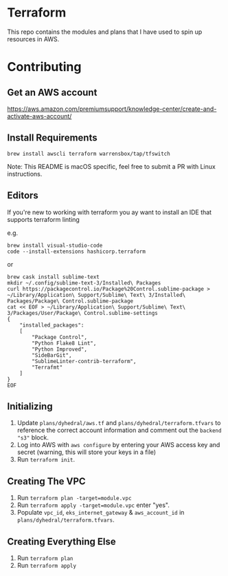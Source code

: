 # Terraform

This repo contains the modules and plans that I have used to spin up resources in AWS.

# Contributing

## Get an AWS account

https://aws.amazon.com/premiumsupport/knowledge-center/create-and-activate-aws-account/

## Install Requirements

```
brew install awscli terraform warrensbox/tap/tfswitch
```

Note: This README is macOS specific, feel free to submit a PR with Linux instructions.

## Editors

If you're new to working with terraform you ay want to install an IDE that supports terraform linting

e.g.
```
brew install visual-studio-code
code --install-extensions hashicorp.terraform
```
or
```
brew cask install sublime-text
mkdir ~/.config/sublime-text-3/Installed\ Packages
curl https://packagecontrol.io/Package%20Control.sublime-package > ~/Library/Application\ Support/Sublime\ Text\ 3/Installed\ Packages/Package\ Control.sublime-package
cat << EOF > ~/Library/Application\ Support/Sublime\ Text\ 3/Packages/User/Package\ Control.sublime-settings
{
    "installed_packages":
    [
        "Package Control",
        "Python Flake8 Lint",
        "Python Improved",
        "SideBarGit",
        "SublimeLinter-contrib-terraform",
		"Terrafmt"
    ]
}
EOF
```

## Initializing

1. Update `plans/dyhedral/aws.tf` and `plans/dyhedral/terraform.tfvars` to reference the correct account information and comment out the `backend "s3"` block.
2. Log into AWS with `aws configure` by entering your AWS access key and secret (warning, this will store your keys in a file)
3. Run `terraform init`.

## Creating The VPC

1. Run `terraform plan -target=module.vpc`
2. Run `terraform apply -target=module.vpc` enter "yes".
3. Populate `vpc_id`, `eks_internet_gateway` & `aws_account_id` in `plans/dyhedral/terraform.tfvars`.

## Creating Everything Else 

1. Run `terraform plan`
2. Run `terraform apply`
